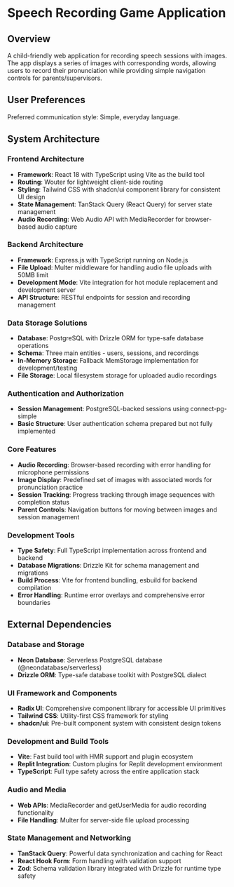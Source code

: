 # Speech Recording Game Application

## Overview

A child-friendly web application for recording speech sessions with images. The app displays a series of images with corresponding words, allowing users to record their pronunciation while providing simple navigation controls for parents/supervisors.

## User Preferences

Preferred communication style: Simple, everyday language.

## System Architecture

### Frontend Architecture
- **Framework**: React 18 with TypeScript using Vite as the build tool
- **Routing**: Wouter for lightweight client-side routing
- **Styling**: Tailwind CSS with shadcn/ui component library for consistent UI design
- **State Management**: TanStack Query (React Query) for server state management
- **Audio Recording**: Web Audio API with MediaRecorder for browser-based audio capture

### Backend Architecture
- **Framework**: Express.js with TypeScript running on Node.js
- **File Upload**: Multer middleware for handling audio file uploads with 50MB limit
- **Development Mode**: Vite integration for hot module replacement and development server
- **API Structure**: RESTful endpoints for session and recording management

### Data Storage Solutions
- **Database**: PostgreSQL with Drizzle ORM for type-safe database operations
- **Schema**: Three main entities - users, sessions, and recordings
- **In-Memory Storage**: Fallback MemStorage implementation for development/testing
- **File Storage**: Local filesystem storage for uploaded audio recordings

### Authentication and Authorization
- **Session Management**: PostgreSQL-backed sessions using connect-pg-simple
- **Basic Structure**: User authentication schema prepared but not fully implemented

### Core Features
- **Audio Recording**: Browser-based recording with error handling for microphone permissions
- **Image Display**: Predefined set of images with associated words for pronunciation practice
- **Session Tracking**: Progress tracking through image sequences with completion status
- **Parent Controls**: Navigation buttons for moving between images and session management

### Development Tools
- **Type Safety**: Full TypeScript implementation across frontend and backend
- **Database Migrations**: Drizzle Kit for schema management and migrations
- **Build Process**: Vite for frontend bundling, esbuild for backend compilation
- **Error Handling**: Runtime error overlays and comprehensive error boundaries

## External Dependencies

### Database and Storage
- **Neon Database**: Serverless PostgreSQL database (@neondatabase/serverless)
- **Drizzle ORM**: Type-safe database toolkit with PostgreSQL dialect

### UI Framework and Components
- **Radix UI**: Comprehensive component library for accessible UI primitives
- **Tailwind CSS**: Utility-first CSS framework for styling
- **shadcn/ui**: Pre-built component system with consistent design tokens

### Development and Build Tools
- **Vite**: Fast build tool with HMR support and plugin ecosystem
- **Replit Integration**: Custom plugins for Replit development environment
- **TypeScript**: Full type safety across the entire application stack

### Audio and Media
- **Web APIs**: MediaRecorder and getUserMedia for audio recording functionality
- **File Handling**: Multer for server-side file upload processing

### State Management and Networking
- **TanStack Query**: Powerful data synchronization and caching for React
- **React Hook Form**: Form handling with validation support
- **Zod**: Schema validation library integrated with Drizzle for runtime type safety